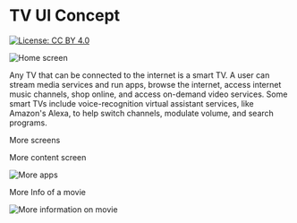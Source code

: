 #
# TV UI Concept
[![License: CC BY 4.0](https://licensebuttons.net/l/by/4.0/80x15.png)](https://creativecommons.org/licenses/by/4.0/)

![Home screen](https://res.cloudinary.com/daytlidrk/image/upload/c_scale,w_720/v1585537012/Firetv%20mock%20ui/Mockup1_v9t5jy.png)

Any TV that can be connected to the internet is a smart TV. A user can stream media services and run apps, browse the internet, access internet music channels, shop online, and access on-demand video services. Some smart TVs include voice-recognition virtual assistant services, like Amazon&#39;s Alexa, to help switch channels, modulate volume, and search programs.

More screens

More content screen

![More apps](https://res.cloudinary.com/daytlidrk/image/upload/c_scale,w_720/v1585537026/Firetv%20mock%20ui/Mockup2_ocffx7.png)

More Info of a movie

![More information on movie](https://res.cloudinary.com/daytlidrk/image/upload/c_scale,w_720/v1585537225/Firetv%20mock%20ui/Mockup3_qbkiy4.png)

